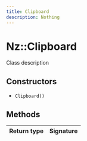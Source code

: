 ```yaml
---
title: Clipboard
description: Nothing
---
```


# Nz::Clipboard

Class description

## Constructors

- `Clipboard()`

## Methods

| Return type | Signature |
| ----------- | --------- |

